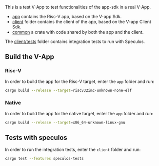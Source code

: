 This is a test V-App to test functionalities of the app-sdk in a real V-App.

- [app](app) contains the Risc-V app, based on the V-app Sdk.
- [client](client) folder contains the client of the app, based on the V-app Client Sdk.
- [common](common) a crate with code shared by both the app and the client.

The [client/tests](client/tests) folder contains integration tests to run with Speculos.

## Build the V-App

### Risc-V

In order to build the app for the Risc-V target, enter the `app` folder and run:

   ```sh
   cargo build --release --target=riscv32imc-unknown-none-elf
   ```

### Native

In order to build the app for the native target, enter the `app` folder and run:

   ```sh
  cargo build --release --target=x86_64-unknown-linux-gnu
   ```

## Tests with speculos

In order to run the integration tests, enter the `client` folder and run:

   ```sh
  cargo test --features speculos-tests
   ```
